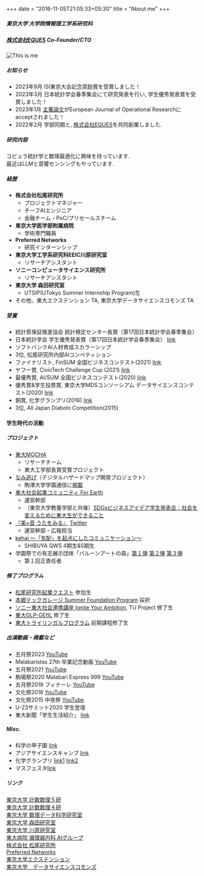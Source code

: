 +++
date = "2016-11-05T21:05:33+05:30"
title = "About me"
+++

##### 東京大学 大学院情報理工学系研究科
##### [株式会社EQUES](https://www.eques.co.jp) Co-Founder/CTO  

![This is me][1]


##### お知らせ
* 2023年9月 ISI東京大会記念奨励賞を受賞しました！
* 2023年3月 日本統計学会春季集会にて研究発表を行い, 学生優秀発表賞を受賞しました！
* 2023年1月 [主著論文](https://www.sciencedirect.com/science/article/pii/S037722172300111X)がEuropean Journal of Operational Researchにacceptされました！
* 2022年2月 学部同期と, [株式会社EQUES](https://www.eques.co.jp)を共同創業しました.

##### 研究内容
コピュラ統計学と数理最適化に興味を持っています.   
最近はLLMと音響センシングもやっています.  

##### 経歴
* **株式会社松尾研究所**
    - プロジェクトマネジャー
    - チーフAIエンジニア
    - 金融チーム・PoC/プリセールスチーム
* **東京大学医学部附属病院** 
    - 学術専門職員
* **Preferred Networks**
    - 研究インターンシップ
* **東京大学工学系研究科EEIC川原研究室**
    - リサーチアシスタント
* **ソニーコンピュータサイエンス研究所** 
    - リサーチアシスタント
* **東京大学 森田研究室**
    - UTSIP(UTokyo Summer Internship Program)生
* その他、東大エクステンション TA, 東京大学データサイエンスコモンズ TA

##### 受賞
* 統計質保証推進協会 統計検定センター長賞（第17回日本統計学会春季集会）
* 日本統計学会 学生優秀発表賞（第17回日本統計学会春季集会） [link](https://www.jss.gr.jp/wp-content/uploads/17th-shunki-houkoku.pdf)
* ソフトバンクAI人材育成スカラーシップ
* 3位, 松尾研究所内部AIコンペティション
* ファイナリスト, FinSUM 全国ビジネスコンテスト(2021) [link]()
* ヤフー賞, CivicTech Challenge Cup (2021) [link](https://ccc2021.code4japan.org)
* 最優秀賞, AI/SUM 全国ビジネスコンテスト(2020) [link]()
* 優秀賞&学生投票賞, 東京大学MDSコンソーシアム データサイエンスコンテスト(2020) [link](http://www.mi.u-tokyo.ac.jp/contest2020.html)
* 銅賞, 化学グランプリ(2016) [link](http://gp.csj.jp/media/common/gp2016results.pdf)
* 3位, All Japan Diabolo Competition(2015)


#### 学生時代の活動
##### プロジェクト
* [東大MOCHA](https://mocha.t.u-tokyo.ac.jp) 
    - リサーチチーム
    - 東大工学部長賞受賞プロジェクト
* [なみ逃げ](https://www.komazawa-u.ac.jp/news/extracurricular/2021/1215-10942.html)（デジタルハザードマップ開発プロジェクト）
    - 駒澤大学学園通信に[掲載](https://www.komazawa-u.ac.jp/topics/files/gakuen_tsushin352.pdf)
* [東大社会起業コミュニティ For Earth](https://forearthut.com)
    -  運営幹部
    - （東京大学教養学部と共催）[SDGsビジネスアイデア学生発表会：社会を変えるために東大生ができること](http://presentation.sdgs.c.u-tokyo.ac.jp/poster2022.html)
* [『美×音 うたをみる』](https://utawomiru.net) [Twitter](https://twitter.com/bion_exibi_conc)
    - 運営幹部・広報担当
* [kehai 〜「気配」を起点にしたコミュニケーション〜](https://shibuya-qws.com/project/kehai)
    - SHIBUYA QWS 4期生&5期生 
* 学園祭での有志展示団体「バルーンアートの森」[第１弾](https://gogatsusai.jp/95/visitor/campus/kikaku/398) [第２弾](https://www.komabasai.net/73/visitor/project/427) [第３弾](https://gogatsusai.jp/96/visitor/kikaku/560/)
    - 第１回正責任者

##### 修了プログラム
* [松尾研究所起業クエスト](https://weblab.t.u-tokyo.ac.jp/kigyoquest/) 参加生
* [本郷テックガレージ Summer Foundation Program]() 採択
* [ソニー東大社会連携講座 Ignite Your Ambition](https://ignite-your-ambition.com), TU Project 修了生
* [東大GLP-GEfIL](https://www.glp.u-tokyo.ac.jp) 修了生
* [東大トライリンガルプログラム](http://www.cgcs.c.u-tokyo.ac.jp/tlp/) 前期課程修了生

##### 出演動画・掲載など
* 五月祭2023 [YouTube](https://m.youtube.com/watch?v=VMTi41X5jqM&pp=ygUNVFMgcmV2b2x1dGlvbg%3D%3D)
* Malabaristas 27th 卒業記念動画 [YouTube](https://www.youtube.com/watch?v=dTdfhJqUMZ4)
* 五月祭2021 [YouTube](https://www.youtube.com/watch?v=u07cxDtxN-o)
* 駒場祭2020 Malabari Express 999 [YouTube](https://www.youtube.com/watch?v=d9ymiS7msO0)
* 五月祭2019 フィナーレ [YouTube](https://www.youtube.com/watch?v=wtmxxMY3ju8)
* 文化祭2016 [YouTube](https://www.youtube.com/watch?v=moXHALZKg6w)
* 文化祭2015 中夜祭 [YouTube](https://www.youtube.com/watch?v=BbQ4kZXcXEQ)
* U-23サミット2020 学生登壇
* 東大新聞「学生生活紹介」 [link](https://www.todaishimbun.org/koukigakuseiseikatsu20210619/)

##### Misc.
* 科学の甲子園 [link](https://www.gakko.otsuka.tsukuba.ac.jp/wp/wp-content/uploads/2017/02/ff28f9fc78e86512869a2242bff5376c.pdf)
* アジアサイエンスキャンプ [link](https://www.jst.go.jp/cpse/risushien/asc/pdf/report_asc2017.pdf)
* 化学グランプリ [link1](http://gp.csj.jp/results/gp2016.html) [link2](https://www.gakko.otsuka.tsukuba.ac.jp/wp/wp-content/uploads/2015/04/2c39a0e414cf58ff3186e3c67899feb7.pdf)
* マスフェスタ[link](https://otemae-hs.ed.jp/ssh/dat/2015mathfesta_report.pdf)

##### リンク
[東京大学 計数数理５研](https://www.or.mist.i.u-tokyo.ac.jp)  
[東京大学 計数数理４研](http://www.stat.t.u-tokyo.ac.jp/index-j.html)    
[東京大学 数理データ科学研究室](https://www.keisu.t.u-tokyo.ac.jp/lab/mist/data_lab_page/)    
[東京大学 森田研究室](http://www.hsd.k.u-tokyo.ac.jp/contents/member.html)   
[東京大学 川原研究室](https://www.akg.t.u-tokyo.ac.jp)   
[東大病院 循環器内科 AIグループ](https://cardiovasc.m.u-tokyo.ac.jp/study/ai)    
[株式会社 松尾研究所](https://matsuo-institute.com)  
[Preferred Networks](https://tech.preferred.jp/ja/blog/数値シミュレーションデータの低次元潜在空間に/)    
[東京大学エクステンション](https://www.utokyo-ext.co.jp)  
[東京大学　データサイエンスコモンズ](http://www.mi.u-tokyo.ac.jp/dscommons/index.html)  

[1]: /img/me.png





